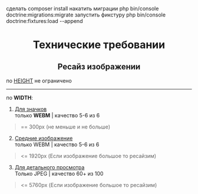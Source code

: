 сделать composer install
накатить миграции php bin/console doctrine:migrations:migrate
запустить фикстуру php bin/console doctrine:fixtures:load --append

<center>
<H1><b>Технические требовании</b></h1>
<h2>Ресайз изображении</h2>
</center>
по <u>HEIGHT</u> не ограничено
<hr>
по <b>WIDTH</b>:

1. <u>Для значков</u><br>
только <b>WEBM</b> |
качество 5-6 из 6 <br>
> == 300px (не меньше и не больше)
2. <u>Средние изображение</u><br>
только WEBM | качество 5-6 из 6 <br>
><= 1920px (Если изображение большое то ресайзим)
3. <u>Для детального просмотра</u> <br>
Только JPEG | качество 60+ из 100<br>
><= 5760px (Если изображение большое то ресайзим)
